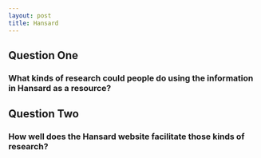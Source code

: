 ```yaml
---
layout: post
title: Hansard
---
```


## Question One
### What kinds of research could people do using the information in Hansard as a resource?


## Question Two
### How well does the Hansard website facilitate those kinds of research?

